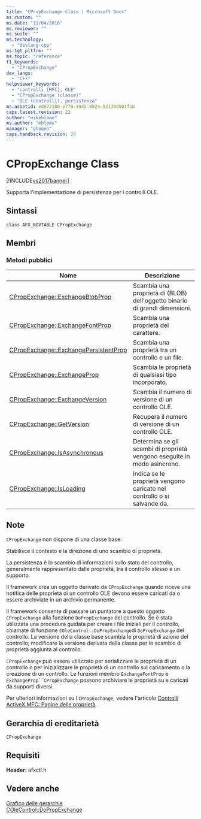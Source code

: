 ```yaml
---
title: "CPropExchange Class | Microsoft Docs"
ms.custom: ""
ms.date: "11/04/2016"
ms.reviewer: ""
ms.suite: ""
ms.technology: 
  - "devlang-cpp"
ms.tgt_pltfrm: ""
ms.topic: "reference"
f1_keywords: 
  - "CPropExchange"
dev_langs: 
  - "C++"
helpviewer_keywords: 
  - "controlli [MFC], OLE"
  - "CPropExchange (classe)"
  - "OLE (controlli), persistenza"
ms.assetid: ed872180-e770-4942-892a-92139d501fab
caps.latest.revision: 22
author: "mikeblome"
ms.author: "mblome"
manager: "ghogen"
caps.handback.revision: 24
---
```

# CPropExchange Class
[!INCLUDE[vs2017banner](../../assembler/inline/includes/vs2017banner.md)]

Supporta l'implementazione di persistenza per i controlli OLE.  
  
## Sintassi  
  
```  
class AFX_NOVTABLE CPropExchange  
```  
  
## Membri  
  
### Metodi pubblici  
  
|Nome|Descrizione|  
|----------|-----------------|  
|[CPropExchange::ExchangeBlobProp](../Topic/CPropExchange::ExchangeBlobProp.md)|Scambia una proprietà di \(BLOB\) dell'oggetto binario di grandi dimensioni.|  
|[CPropExchange::ExchangeFontProp](../Topic/CPropExchange::ExchangeFontProp.md)|Scambia una proprietà del carattere.|  
|[CPropExchange::ExchangePersistentProp](../Topic/CPropExchange::ExchangePersistentProp.md)|Scambia una proprietà tra un controllo e un file.|  
|[CPropExchange::ExchangeProp](../Topic/CPropExchange::ExchangeProp.md)|Scambia le proprietà di qualsiasi tipo incorporato.|  
|[CPropExchange::ExchangeVersion](../Topic/CPropExchange::ExchangeVersion.md)|Scambia il numero di versione di un controllo OLE.|  
|[CPropExchange::GetVersion](../Topic/CPropExchange::GetVersion.md)|Recupera il numero di versione di un controllo OLE.|  
|[CPropExchange::IsAsynchronous](../Topic/CPropExchange::IsAsynchronous.md)|Determina se gli scambi di proprietà vengono eseguite in modo asincrono.|  
|[CPropExchange::IsLoading](../Topic/CPropExchange::IsLoading.md)|Indica se le proprietà vengono caricato nel controllo o si salvande da.|  
  
## Note  
 `CPropExchange` non dispone di una classe base.  
  
 Stabilisce il contesto e la direzione di uno scambio di proprietà.  
  
 La persistenza è lo scambio di informazioni sullo stato del controllo, generalmente rappresentato dalle proprietà, tra il controllo stesso e un supporto.  
  
 Il framework crea un oggetto derivato da `CPropExchange` quando riceve una notifica delle proprietà di un controllo OLE devono essere caricati da o essere archiviate in un archivio permanente.  
  
 Il framework consente di passare un puntatore a questo oggetto `CPropExchange` alla funzione `DoPropExchange` del controllo.  Se è stata utilizzata una procedura guidata per creare i file iniziali per il controllo, chiamate di funzione `COleControl::DoPropExchange`di `DoPropExchange` del controllo.  La versione della classe base scambia le proprietà di azione del controllo; modificare la versione derivata della classe per lo scambio di proprietà aggiunta al controllo.  
  
 `CPropExchange` può essere utilizzato per serializzare le proprietà di un controllo o per inizializzare le proprietà di un controllo sul caricamento o la creazione di un controllo.  Le funzioni membro `ExchangeFontProp` e `ExchangeProp``CPropExchange` possono archiviare le proprietà su e caricati da supporti diversi.  
  
 Per ulteriori informazioni su l `CPropExchange`, vedere l'articolo [Controlli ActiveX MFC: Pagine delle proprietà](../../mfc/mfc-activex-controls-property-pages.md).  
  
## Gerarchia di ereditarietà  
 `CPropExchange`  
  
## Requisiti  
 **Header:** afxctl.h  
  
## Vedere anche  
 [Grafico delle gerarchie](../../mfc/hierarchy-chart.md)   
 [COleControl::DoPropExchange](../Topic/COleControl::DoPropExchange.md)